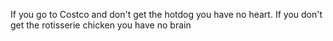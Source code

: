 If you go to Costco and don't get the hotdog you have no heart. If you don't get the rotisserie chicken you have no brain

